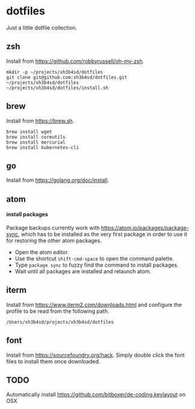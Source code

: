 # dotfiles

Just a little dotfile collection.

## zsh

Install from https://github.com/robbyrussell/oh-my-zsh.

```
mkdir -p ~/projects/xh3b4sd/dotfiles
git clone git@github.com:xh3b4sd/dotfiles.git ~/projects/xh3b4sd/dotfiles
~/projects/xh3b4sd/dotfiles/install.sh
```

## brew

Install from https://brew.sh.

```
brew install wget
brew install coreutils
brew install mercurial
brew install kubernetes-cli
```

## go

Install from https://golang.org/doc/install.

## atom

#### install packages

Package backups currently work with https://atom.io/packages/package-sync, which
has to be installed as the very first package in order to use it for restoring
the other atom packages.

- Open the atom editor.
- Use the shortcut `shift-cmd-space` to open the command palette.
- Type `package sync` to fuzzy find the command to install packages.
- Wait until all packages are installed and relaunch atom.

## iterm

Install from https://www.iterm2.com/downloads.html and configure the profile to
be read from the following path.

```
/Users/xh3b4sd/projects/xh3b4sd/dotfiles
```

## font

Install from https://sourcefoundry.org/hack. Simply double click the font files
to install them once downloaded.

## TODO

Automatically install https://github.com/bitboxer/de-coding.keylayout on OSX
